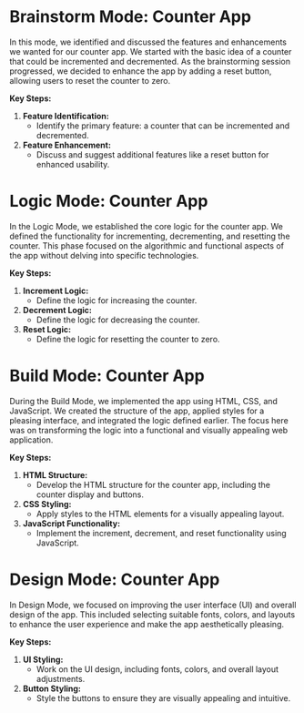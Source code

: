 # Brainstorm Mode: Counter App
In this mode, we identified and discussed the features and enhancements we wanted for our counter app. We started with the basic idea of a counter that could be incremented and decremented. As the brainstorming session progressed, we decided to enhance the app by adding a reset button, allowing users to reset the counter to zero.

**Key Steps:**
1. **Feature Identification:**
   - Identify the primary feature: a counter that can be incremented and decremented.
2. **Feature Enhancement:**
   - Discuss and suggest additional features like a reset button for enhanced usability.

# Logic Mode: Counter App
In the Logic Mode, we established the core logic for the counter app. We defined the functionality for incrementing, decrementing, and resetting the counter. This phase focused on the algorithmic and functional aspects of the app without delving into specific technologies.

**Key Steps:**
1. **Increment Logic:**
   - Define the logic for increasing the counter.
2. **Decrement Logic:**
   - Define the logic for decreasing the counter.
3. **Reset Logic:**
   - Define the logic for resetting the counter to zero.

# Build Mode: Counter App
During the Build Mode, we implemented the app using HTML, CSS, and JavaScript. We created the structure of the app, applied styles for a pleasing interface, and integrated the logic defined earlier. The focus here was on transforming the logic into a functional and visually appealing web application.

**Key Steps:**
1. **HTML Structure:**
   - Develop the HTML structure for the counter app, including the counter display and buttons.
2. **CSS Styling:**
   - Apply styles to the HTML elements for a visually appealing layout.
3. **JavaScript Functionality:**
   - Implement the increment, decrement, and reset functionality using JavaScript.

# Design Mode: Counter App
In Design Mode, we focused on improving the user interface (UI) and overall design of the app. This included selecting suitable fonts, colors, and layouts to enhance the user experience and make the app aesthetically pleasing.

**Key Steps:**
1. **UI Styling:**
   - Work on the UI design, including fonts, colors, and overall layout adjustments.
2. **Button Styling:**
   - Style the buttons to ensure they are visually appealing and intuitive.
